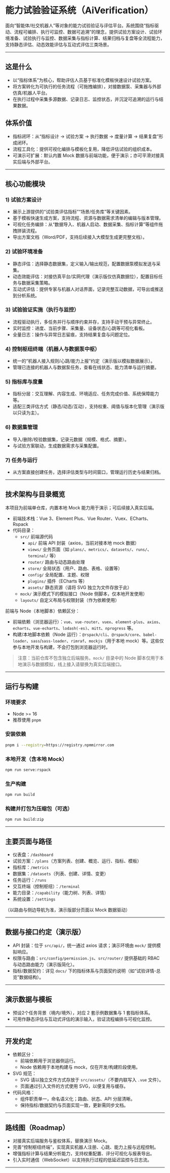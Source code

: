 # 能力试验验证系统（AiVerification）

面向“智能体/社交机器人”等对象的能力试验验证与评估平台。系统围绕“指标驱动、流程可编排、执行可监控、数据可追溯”的理念，提供试验方案设计、试验环境准备、试验执行与监控、数据采集与指标计算、结果归档与复盘等全流程能力，支持静态评估、动态效能评估与互动式评估三类场景。

---

## 这是什么

- 以“指标体系”为核心，帮助评估人员基于标准化模板快速设计试验方案。
- 将方案转化为可执行的任务流程（可拖拽编排），对接数据泵、采集器与外部仿真/机器人平台。
- 在执行过程中采集多源数据、记录日志、监控状态，并沉淀可追溯的运行与结果数据。

## 体系价值

- 指标闭环：从“指标设计 → 试验方案 → 执行数据 → 度量计算 → 结果复盘”形成闭环。
- 流程工具化：提供可视化编排与模板化复用，降低评估试验的组织成本。
- 可演示可扩展：默认内置 Mock 数据与前端功能，便于演示；亦可平滑对接真实后端与外部平台。

---

## 核心功能模块

### 1) 试验方案设计
- 展示上游提供的“试验类评估指标”“场景/任务库”等关键因素。
- 基于模板快速生成方案，支持流程、资源与数据需求清单的编辑与版本管理。
- 可视化任务编排：从“数据导入、机器人启动、数据采集、指标计算”等组件拖拽拼装流程。
- 导出方案文档（Word/PDF，支持后续接入大模型生成更完整文档）。

### 2) 试验环境准备
- 静态评估：选择静态数据集，定义输入/输出规范，配置数据泵模拟发送与采集。
- 动态效能评估：对接仿真平台/实网代理（演示版仅仿真数据位），配置目标任务与数据采集策略。
- 互动式评估：提供专家与机器人对话界面，记录完整互动数据，可导出或推送到分析系统。

### 3) 试验验证实施（执行与监控）
- 流程驱动执行，多任务并行与顺序约束并存，支持手动干预与异常终止。
- 实时监控：进度、当前步骤、采集量、设备状态/心跳等可视化看板。
- 全量日志：操作与异常日志留痕，支持结果复盘与问题定位。

### 4) 控制枢纽终端（机器人与数据泵中枢）
- 统一的“机器人接入规则/心跳/能力上报”约定（演示版以模拟数据展示）。
- 管理已连接的机器人与数据泵任务，查看在线状态、能力清单与运行摘要。

### 5) 指标库与度量
- 指标分层：交互理解、内容生成、环境适应、任务完成价值、系统保障能力等。
- 适配三类评估方式（静态/动态/互动），支持权重、阈值与版本化管理（演示版以只读为主）。

### 6) 数据集管理
- 导入/删除/校验数据集，记录元数据（规模、格式、摘要）。
- 与试验方案联动，生成数据需求与采集配置。

### 7) 任务与运行
- 从方案直接创建任务，选择评估类型与时间窗口，管理运行历史与结果归档。

---

## 技术架构与目录概览

本项目为前端单仓库，内置本地 Mock 能力用于演示；可后续接入真实后端。

- 前端技术栈：Vue 3、Element Plus、Vue Router、Vuex、ECharts、Rspack
- 代码目录：
  - `src/` 前端源代码
    - `api/` 前端 API 封装（axios，当前对接本地 mock 数据）
    - `views/` 业务页面（如 `plans/`、`metrics/`、`datasets/`、`runs/`、`terminal/` 等）
    - `router/` 路由与动态路由处理
    - `store/` 全局状态（用户、路由、表格、设置等）
    - `config/` 全局配置、主题、权限
    - `plugins/` 插件（ECharts 等）
    - `assets/` 静态资源（请将 SVG 独立为文件存放于此）
  - `mock/` 演示模式下的模拟接口（Node 侧脚本，仅本地开发使用）
  - `layouts/` 自定义布局与权限封装（作为依赖使用）

前端与 Node（本地脚本）依赖区分：
- 前端依赖（浏览器运行）：`vue`、`vue-router`、`vuex`、`element-plus`、`axios`、`echarts`、`vue-echarts`、`lodash(-es)`、`mitt`、`nprogress` 等。
- 构建/本地脚本依赖（Node 运行）：`@rspack/cli`、`@rspack/core`、`babel-loader`、`sass`/`sass-loader`、`rimraf`、`mockjs`（用于本地 mock）等。这些仅参与本地开发与构建，不会打包到浏览器运行时。

> 注意：当前仓库不包含独立后端服务。`mock/` 目录中的 Node 脚本仅用于本地演示与数据模拟，线上接入请替换为真实后端接口。

---

## 运行与构建

### 环境要求
- Node >= 16
- 推荐使用 `pnpm`

### 安装依赖
```bash
pnpm i --registry=https://registry.npmmirror.com
```

### 本地开发（含本地 Mock）
```bash
npm run serve:rspack
```

### 生产构建
```bash
npm run build
```

### 构建并打包为压缩包（可选）
```bash
npm run build:zip
```

---

## 主要页面与路径

- 仪表盘：`/dashboard`
- 试验方案：`/plans`（方案列表、创建、概览、运行、指标、模板）
- 指标库：`/metrics`
- 数据集：`/datasets`（列表、创建、详情、变更）
- 任务运行：`/runs`
- 交互终端（控制枢纽）：`/terminal`
- 能力目录：`/capability`（能力树、列表、详情）
- 系统设置：`/settings`

（以路由与侧边导航为准，演示版部分页面以 Mock 数据驱动）

---

## 数据与接口约定（演示版）

- API 封装：位于 `src/api/`，统一通过 axios 请求；演示环境由 `mock/` 提供模拟响应。
- 权限与路由：`src/config/permission.js`、`src/router/` 提供基础的 RBAC 与动态路由能力（演示版简化）。
- 指标/数据契约：详见 `docs/` 下的指标体系与页面契约说明（如“试验详情-总览”数据结构）。

---

## 演示数据与模板

- 预设2个任务背景（境内/境外），对应 2 套示例数据集与 1 套指标体系。
- 可用作静态评估与互动式评估的演示输入，验证流程编排与可视化监控。

---

## 开发约定

- 依赖区分：
  - 前端依赖用于浏览器侧运行。
  - Node 依赖用于本地构建与 mock，仅在开发/构建阶段使用。
- SVG 规范：
  - SVG 请以独立文件方式存放于 `src/assets/`（不要内联写入 `.vue` 文件）。
  - 页面通过引入文件的方式使用 SVG，以便复用与缓存。
- 代码风格：
  - 组件职责单一，命名语义化；路由、状态、API 分层清晰。
  - 保持指标/数据契约与页面实现一致，更新需同步文档。

---

## 路线图（Roadmap）

- 对接真实后端服务与鉴权体系，替换演示 Mock。
- 完善“控制枢纽终端”，实现真实机器人注册、心跳、能力上报与远程控制。
- 增强指标计算与结果分析能力，支持权重配置、评分可视化与报表导出。
- 引入实时通信（WebSocket）以支持执行过程的低延迟监控与日志流。

---
